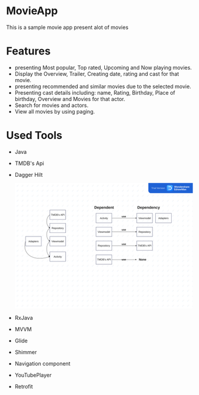 # MovieApp
This is a sample  movie app present alot of movies
# Features
- presenting Most popular, Top rated, Upcoming and Now playing movies.
- Display the Overview, Trailer, Creating date, rating and cast for that movie.
- presenting recommended and similar movies due to the selected movie.
- Presenting cast details including: name, Rating, Birthday, Place of birthday, Overview and Movies for that actor.
- Search for movies and actors.
- View all movies by using paging.

# Used Tools
- Java
- TMDB's Api
- Dagger Hilt

  ![The Acyclic Graph ](https://github.com/mohamedgomaa23722/MovieApp/blob/master/Unnamed%20File(1).jpg)
- RxJava
- MVVM
- Glide
- Shimmer
- Navigation component
- YouTubePlayer
- Retrofit

